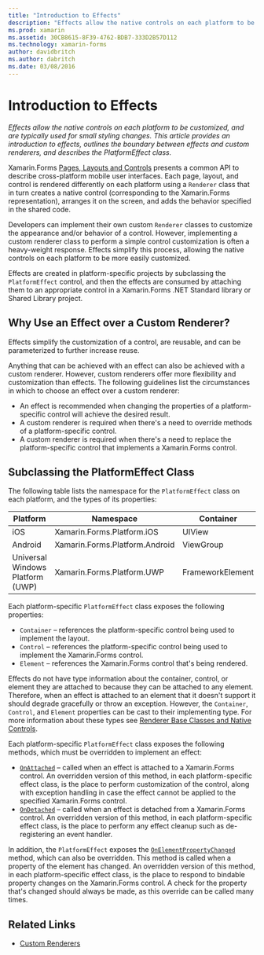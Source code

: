 ```yaml
---
title: "Introduction to Effects"
description: "Effects allow the native controls on each platform to be customized, and are typically used for small styling changes. This article provides an introduction to effects, outlines the boundary between effects and custom renderers, and describes the PlatformEffect class."
ms.prod: xamarin
ms.assetid: 30CB8615-8F39-4762-BDB7-333D2B57D112
ms.technology: xamarin-forms
author: davidbritch
ms.author: dabritch
ms.date: 03/08/2016
---
```


# Introduction to Effects

_Effects allow the native controls on each platform to be customized, and are typically used for small styling changes. This article provides an introduction to effects, outlines the boundary between effects and custom renderers, and describes the PlatformEffect class._

Xamarin.Forms [Pages, Layouts and Controls](~/xamarin-forms/user-interface/controls/index.md) presents a common API to describe cross-platform mobile user interfaces. Each page, layout, and control is rendered differently on each platform using a `Renderer` class that in turn creates a native control (corresponding to the Xamarin.Forms representation), arranges it on the screen, and adds the behavior specified in the shared code.

Developers can implement their own custom `Renderer` classes to customize the appearance and/or behavior of a control. However, implementing a custom renderer class to perform a simple control customization is often a heavy-weight response. Effects simplify this process, allowing the native controls on each platform to be more easily customized.

Effects are created in platform-specific projects by subclassing the `PlatformEffect` control, and then the effects are consumed by attaching them to an appropriate control in a Xamarin.Forms .NET Standard library or Shared Library project.

## Why Use an Effect over a Custom Renderer?

Effects simplify the customization of a control, are reusable, and can be parameterized to further increase reuse.

Anything that can be achieved with an effect can also be achieved with a custom renderer. However, custom renderers offer more flexibility and customization than effects. The following guidelines list the circumstances in which to choose an effect over a custom renderer:

- An effect is recommended when changing the properties of a platform-specific control will achieve the desired result.
- A custom renderer is required when there's a need to override methods of a platform-specific control.
- A custom renderer is required when there's a need to replace the platform-specific control that implements a Xamarin.Forms control.

## Subclassing the PlatformEffect Class

The following table lists the namespace for the `PlatformEffect` class on each platform, and the types of its properties:

|Platform|Namespace|Container|Control|
|--- |--- |--- |--- |
|iOS|Xamarin.Forms.Platform.iOS|UIView|UIView|
|Android|Xamarin.Forms.Platform.Android|ViewGroup|View|
|Universal Windows Platform (UWP)|Xamarin.Forms.Platform.UWP|FrameworkElement|FrameworkElement|

Each platform-specific `PlatformEffect` class exposes the following properties:

- `Container` – references the platform-specific control being used to implement the layout.
- `Control` – references the platform-specific control being used to implement the Xamarin.Forms control.
- `Element` – references the Xamarin.Forms control that's being rendered.

Effects do not have type information about the container, control, or element they are attached to because they can be attached to any element. Therefore, when an effect is attached to an element that it doesn't support it should degrade gracefully or throw an exception. However, the `Container`, `Control`, and `Element` properties can be cast to their implementing type. For more information about these types see [Renderer Base Classes and Native Controls](~/xamarin-forms/app-fundamentals/custom-renderer/renderers.md).

Each platform-specific `PlatformEffect` class exposes the following methods, which must be overridden to implement an effect:

- [`OnAttached`](xref:Xamarin.Forms.Effect.OnAttached) – called when an effect is attached to a Xamarin.Forms control. An overridden version of this method, in each platform-specific effect class, is the place to perform customization of the control, along with exception handling in case the effect cannot be applied to the specified Xamarin.Forms control.
- [`OnDetached`](xref:Xamarin.Forms.Effect.OnDetached) – called when an effect is detached from a Xamarin.Forms control. An overridden version of this method, in each platform-specific effect class, is the place to perform any effect cleanup such as de-registering an event handler.

In addition, the `PlatformEffect` exposes the [`OnElementPropertyChanged`](xref:Xamarin.Forms.PlatformEffect`2.OnElementPropertyChanged(System.ComponentModel.PropertyChangedEventArgs)) method, which can also be overridden. This method is called when a property of the element has changed. An overridden version of this method, in each platform-specific effect class, is the place to respond to bindable property changes on the Xamarin.Forms control. A check for the property that's changed should always be made, as this override can be called many times.


## Related Links

- [Custom Renderers](~/xamarin-forms/app-fundamentals/custom-renderer/index.md)
